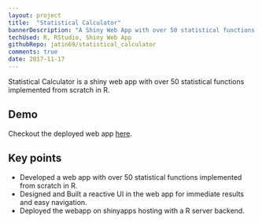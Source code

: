 ```yaml
---
layout: project
title:  "Statistical Calculator"
bannerDescription: "A Shiny Web App with over 50 statistical functions implemented from scratch in R."
techUsed: R, RStudio, Shiny Web App
githubRepo: jatin69/statistical_calculator
comments: true
date: 2017-11-17
---
```


Statistical Calculator is a shiny web app with over 50 statistical functions implemented from scratch in R.

## Demo

Checkout the deployed web app <a href="https://jatinrohilla.shinyapps.io/skull_-_a_statistical_calculator/" target="_blank" rel="noopener noreferrer"> here</a>.


## Key points

- Developed a web app with over 50 statistical functions implemented from scratch in R.
- Designed and Built a reactive UI in the web app for immediate results and easy navigation.
- Deployed the webapp on shinyapps hosting with a R server backend.

